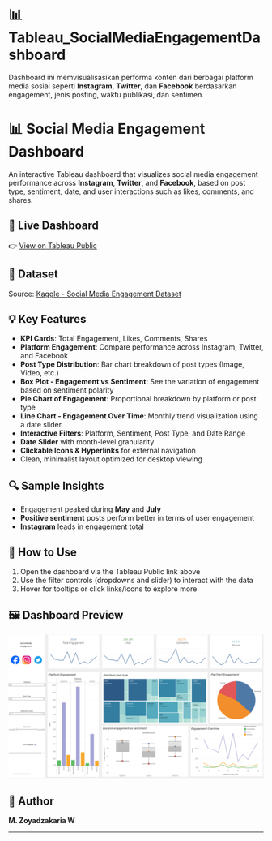 #  📊 Tableau_SocialMediaEngagementDashboard

Dashboard ini memvisualisasikan performa konten dari berbagai platform media sosial seperti **Instagram**, **Twitter**, dan **Facebook** berdasarkan engagement, jenis posting, waktu publikasi, dan sentimen.

# 📊 Social Media Engagement Dashboard

An interactive Tableau dashboard that visualizes social media engagement performance across **Instagram**, **Twitter**, and **Facebook**, based on post type, sentiment, date, and user interactions such as likes, comments, and shares.

## 🔗 Live Dashboard
👉 [View on Tableau Public](https://public.tableau.com/views/SocialMediaEngagementDashboard_17521361630400/Dashboard1?:language=en-US&publish=yes&:sid=&:redirect=auth&:display_count=n&:origin=viz_share_link)  

## 📁 Dataset
Source: [Kaggle - Social Media Engagement Dataset](https://www.kaggle.com/datasets/divyaraj2006/social-media-engagement)

## 💡 Key Features
- **KPI Cards**: Total Engagement, Likes, Comments, Shares
- **Platform Engagement**: Compare performance across Instagram, Twitter, and Facebook
- **Post Type Distribution**: Bar chart breakdown of post types (Image, Video, etc.)
- **Box Plot - Engagement vs Sentiment**: See the variation of engagement based on sentiment polarity
- **Pie Chart of Engagement**: Proportional breakdown by platform or post type
- **Line Chart - Engagement Over Time**: Monthly trend visualization using a date slider
- **Interactive Filters**: Platform, Sentiment, Post Type, and Date Range
- **Date Slider** with month-level granularity
- **Clickable Icons & Hyperlinks** for external navigation
- Clean, minimalist layout optimized for desktop viewing


## 🔍 Sample Insights
- Engagement peaked during **May** and **July**
- **Positive sentiment** posts perform better in terms of user engagement
- **Instagram** leads in engagement total

## 🚀 How to Use
1. Open the dashboard via the Tableau Public link above
2. Use the filter controls (dropdowns and slider) to interact with the data
3. Hover for tooltips or click links/icons to explore more

## 🖼️ Dashboard Preview
![Dashboard Preview](ss.png)  

## 👤 Author
**M. Zoyadzakaria W**  

---





